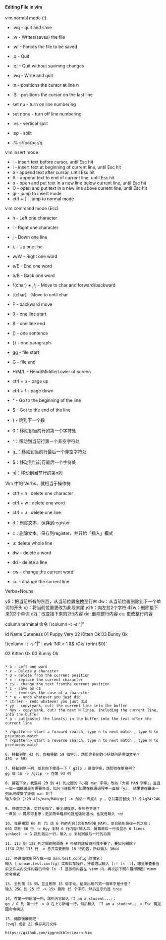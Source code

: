####  Editing File in vim

vim normal mode (:)

* :wq - quit and save
* :w - Writes(saves) the file
* :w! - Forces the file to be saved
* :q - Quit
* :q! - Quit without savimng changes
* :wq - Write and quit
* :n - positions the cursor at line n
* :$ - positions the cursor on the last line

* set nu - turn on line numbering
* set nonu - turn off line numbering
* :vs - vertical split
* :sp - split
* :% s/foo/bar/g

vim insert mode

* i - insert text before cursor, until Esc hit
* I - insert text at beginning of current line, until Esc hit
* a - append text after cursor, until Esc hit
* A - append text to end of current line, until Esc hit
* o - open and put text in a new line below current line, until Esc hit
* O - open and put text in a new line above current line, until Esc hit
* gi - jump to insert mode
* ctrl + [ - jump to normal mode 

vim command mode (Esc)

* h - Left one character
* l - Right one character
* j - Down one line
* k - Up one line

* w/W - Right one word
* e/E - End one word
* b/B - Back one word
* f{char} + ,/; - Move to char and forward/backward
* t{char} - Move to until char
* F - backward move  

* 0 - one line start
* $ - one line end
* () - one sentence
* {} - one paragraph

* gg - file start
* G - file end
* H/M/L - Head/Middle/Lower of screen
* ctrl + u - page up
* ctrl + f - page down

* ^ - Go to the beginning of the line
* $ - Got to the end of the line
* } - 跳到下一个段

* 0：移动到当前行的第一个字符处
* ^：移动到当前行第一个非空字符处
* g_：移动到当前行最后一个非空字符处
* $：移动到当前行最后一个字符处
* n|：移动到当前行的第n列


Vim 中的 Verbs，就相当于操作符
* ctrl + h : delete one character
* ctrl + w : delete one word
* ctrl + u : delete one line
* d：删除文本，保存到register
* c：删除文本，保存到register，并开始「插入」模式
* u: delete whole line

* dw - delete a word
* dd - delete a line
* cw - change the current word
* cc - change the current line


Verbs+Nouns

y$：把当前所有的东西，从当前位置拖拽至行末
dw：从当前位置删除到下一个单词的开头
c}：将当前位置更改为此段末尾
y2h：向左拉2个字符
d2w：删除接下来的2个单词
c2j：改变接下来的2行内容
dd: 删除整行内容
cc: 更改整行内容


column terminal 命令
!}column -t -s “|”

Id   Name    Cuteness
01  Puppy    Very
02  Kitten    Ok
03  Bunny   Ok


!}column -t -s “|” | awk ‘NR > 1 && /Ok/ {print $0}’

02  Kitten  Ok
03  Bunny  Ok
```

* b - Left one word
* x - Delete a character
* D - delete from the current position
* r - replace the current character
* c$ - change the text fromthe current position
* C - save as c$
* ~ - reverses the case of a character
* * u - undo whatever you just did
* ctrl+r - redo whatever you just did
* yy - copy(yank, cut) the current line into the buffer
* Nyy - copy(yank, cut) the next N lines, including the current line, into the buffer
* p - put(paste) the line(s) in the buffer into the text after the current line 

* /<pattern> start a forward search, type n to next match , type N to previmous match
* ?<pattern> start a reverse search, type n to next match , type N to previmous match

6. 移動到第 43 列，向右移動 59 個字元，請問你看到的小括號內是哪個文字？
43G -> 59l

7. 移動到第一列，並且向下搜尋一下『 gzip 』這個字串，請問他在第幾列？
gg 或 1G -> /gzip -> 在第 93 列

8. 接著下來，我要將 29 到 41 列之間的『小寫 man 字串』改為『大寫 MAN 字串』，並且一個一個挑選是否需要修改，如何下達指令？如果在挑選過程中一直按『y』， 結果會在最後一列出現改變了幾個 man 呢？
输入命令 [:29,41s/man/MAN/gc] -> 然后一直点击 y ，总共需要替换 13 个4g24:24G

9. 修改完之後，突然反悔了，要全部復原，有哪些方法？
一直按 u 键即可复原；更加简单粗暴的就是强制退出，也就是输入 :q!

10. 我要複製 66 到 71 這 6 列的內容(含有MANDB_MAP)，並且貼到最後一列之後；
66G 跳到 66 行 -> 6yy 复制 6 行内容(输入后，屏幕最后一行会显示 6 lines yanked) -> G 跳到最后一行，输入 p 复制到最后一行的后面

11. 113 到 128 列之間的開頭為 # 符號的註解資料我不要了，要如何刪除？
113G 跳到 113 行 -> 总共需要删除 16 行内容，所以输入 16dd

12. 將這個檔案另存成一個 man.test.config 的檔名；
输入 [:w man.test.config] 实现保存操作，接着可以输入 [:! ls -l]，即显示查看当前文件夹内文件内容的命令 ls -l 显示的内容在 vimm 内，再次按下回车键即回到 vimm 命令模式

13. 去到第 25 列，並且刪除 15 個字元，結果出現的第一個單字是什麼？
输入 25G 到 25 行 -> 15x 删除 15 个字符，然后显示的是 tree

14. 在第一列新增一列，該列內容輸入『I am a student...』；
gg / G 到 第一行 -> O 在上方新增一行，然后输入 『I am a student…』-> Esc 键返回命令模式

15. 儲存後離開吧！
[:wq] 或者 ZZ 保存离开文件

https://github.com/iggredible/Learn-Vim
